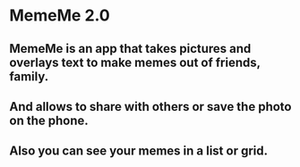 # MemeMe 2.0
## MemeMe is an app that takes pictures and overlays text to make memes out of friends, family. 
And allows to share with others or save the photo on the phone.
---
## Also you can see your memes in a list or grid.
